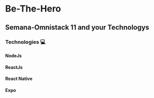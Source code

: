 # Be-The-Hero
## Semana-Omnistack 11 and your Technologys
### Technologies 💻
#### NodeJs
#### ReactJs
#### React Native
#### Expo
